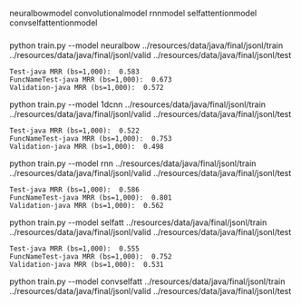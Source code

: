 neuralbowmodel
convolutionalmodel
rnnmodel
selfattentionmodel
convselfattentionmodel

### 

python train.py --model neuralbow ../resources/data/java/final/jsonl/train ../resources/data/java/final/jsonl/valid ../resources/data/java/final/jsonl/test

```
Test-java MRR (bs=1,000):  0.583
FuncNameTest-java MRR (bs=1,000):  0.673
Validation-java MRR (bs=1,000):  0.572
```

python train.py --model 1dcnn ../resources/data/java/final/jsonl/train ../resources/data/java/final/jsonl/valid ../resources/data/java/final/jsonl/test

```
Test-java MRR (bs=1,000):  0.522
FuncNameTest-java MRR (bs=1,000):  0.753
Validation-java MRR (bs=1,000):  0.498
```

python train.py --model rnn ../resources/data/java/final/jsonl/train ../resources/data/java/final/jsonl/valid ../resources/data/java/final/jsonl/test

```
Test-java MRR (bs=1,000):  0.586
FuncNameTest-java MRR (bs=1,000):  0.801
Validation-java MRR (bs=1,000):  0.562
```

python train.py --model selfatt ../resources/data/java/final/jsonl/train ../resources/data/java/final/jsonl/valid ../resources/data/java/final/jsonl/test

```
Test-java MRR (bs=1,000):  0.555
FuncNameTest-java MRR (bs=1,000):  0.752
Validation-java MRR (bs=1,000):  0.531
```

python train.py --model convselfatt ../resources/data/java/final/jsonl/train ../resources/data/java/final/jsonl/valid ../resources/data/java/final/jsonl/test

```
```
